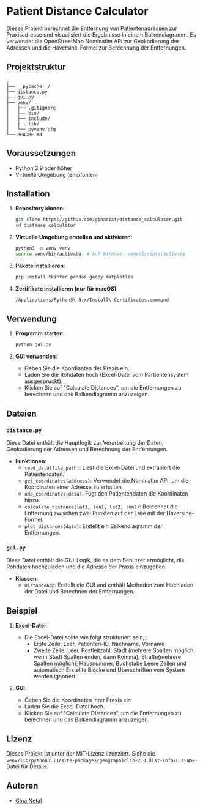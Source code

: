 # Patient Distance Calculator

Dieses Projekt berechnet die Entfernung von Patientenadressen zur Praxisadresse und visualisiert die Ergebnisse in einem Balkendiagramm. Es verwendet die OpenStreetMap Nominatim API zur Geokodierung der Adressen und die Haversine-Formel zur Berechnung der Entfernungen.

## Projektstruktur

```
.
├── __pycache__/
├── distance.py
├── gui.py
├── venv/
│   ├── .gitignore
│   ├── bin/
│   ├── include/
│   ├── lib/
│   └── pyvenv.cfg
└── README.md
```

## Voraussetzungen

- Python 3.9 oder höher
- Virtuelle Umgebung (empfohlen)

## Installation

1. **Repository klonen**:
    ```sh
    git clone https://github.com/ginasixt/distance_calculator.git
    cd distance_calculator
    ```

2. **Virtuelle Umgebung erstellen und aktivieren**:
   ```sh
   python3 -m venv venv
   source venv/bin/activate  # Auf Windows: venv\Scripts\activate
   ```

3. **Pakete installieren**:
   ```sh
   pip install tkinter pandas geopy matplotlib
   ```

4. **Zertifikate installieren (nur für macOS)**:
   ```sh
   /Applications/Python3\ 3.x/Install\ Certificates.command
   ```


## Verwendung

1. **Programm starten**:
   ```sh
   python gui.py
   ```

2. **GUI verwenden**:
   - Geben Sie die Koordinaten der Praxis ein.
   - Laden Sie die Rohdaten hoch (Excel-Datei vom Partientensystem ausgespruckt).
   - Klicken Sie auf "Calculate Distances", um die Entfernungen zu berechnen und das Balkendiagramm anzuzeigen.

## Dateien

### `distance.py`

Diese Datei enthält die Hauptlogik zur Verarbeitung der Daten, Geokodierung der Adressen und Berechnung der Entfernungen.

- **Funktionen**:
  - `read_data(file_path)`: Liest die Excel-Datei und extrahiert die Patientendaten.
  - `get_coordinates(address)`: Verwendet die Nominatim API, um die Koordinaten einer Adresse zu erhalten.
  - `add_coordinates(data)`: Fügt den Patientendaten die Koordinaten hinzu.
  - `calculate_distance(lat1, lon1, lat2, lon2)`: Berechnet die Entfernung zwischen zwei Punkten auf der Erde mit der Haversine-Formel.
  - `plot_distances(data)`: Erstellt ein Balkendiagramm der Entfernungen.

### `gui.py`

Diese Datei enthält die GUI-Logik, die es dem Benutzer ermöglicht, die Rohdaten hochzuladen und die Adresse der Praxis einzugeben.

- **Klassen**:
  - `DistanceApp`: Erstellt die GUI und enthält Methoden zum Hochladen der Datei und Berechnen der Entfernungen.

## Beispiel

1. **Excel-Datei**:
   - Die Excel-Datei sollte wie folgt strukturiert sein, :
     - Erste Zeile: Leer, Patienten-ID, Nachname, Vorname
     - Zweite Zeile: Leer, Postleitzahl, Stadt (mehrere Spalten möglich, wenn Stadt Spalten enden, dann Komma), Straße(mehrere Spalten möglich), Hausnummer, Buchstabe
Leere Zeilen und automatisch Erstellte Blöcke und Überschriften vom System werden ignoriert

2. **GUI**:
   - Geben Sie die Koordinaten ihrer Praxis ein
   - Laden Sie die Excel-Datei hoch.
   - Klicken Sie auf "Calculate Distances", um die Entfernungen zu berechnen und das Balkendiagramm anzuzeigen.

## Lizenz

Dieses Projekt ist unter der MIT-Lizenz lizenziert. Siehe die `venv/lib/python3.13/site-packages/geographiclib-2.0.dist-info/LICENSE`-Datei für Details.

## Autoren

- [Gina Netal](https://github.com/ginasixt)
